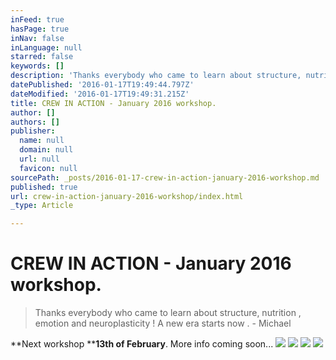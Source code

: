 ```yaml
---
inFeed: true
hasPage: true
inNav: false
inLanguage: null
starred: false
keywords: []
description: 'Thanks everybody who came to learn about structure, nutrition , emotion and neuroplasticity ! A new era starts now . - Michael'
datePublished: '2016-01-17T19:49:44.797Z'
dateModified: '2016-01-17T19:49:31.215Z'
title: CREW IN ACTION - January 2016 workshop.
author: []
authors: []
publisher:
  name: null
  domain: null
  url: null
  favicon: null
sourcePath: _posts/2016-01-17-crew-in-action-january-2016-workshop.md
published: true
url: crew-in-action-january-2016-workshop/index.html
_type: Article

---
```

# CREW IN ACTION - January 2016 workshop.

> Thanks everybody who came to learn about structure, nutrition , emotion and neuroplasticity ! A new era starts now . - Michael

**Next workshop ****13th of February**. More info coming soon...
![](https://the-grid-user-content.s3-us-west-2.amazonaws.com/4ca885f2-e18b-4717-ab27-846800ff5582.jpg)
![](https://the-grid-user-content.s3-us-west-2.amazonaws.com/265449be-1685-4379-b3b9-07655fbc1242.jpg)
![](https://the-grid-user-content.s3-us-west-2.amazonaws.com/e258aaaf-30b1-4b31-b9aa-b2a6c5e8ac73.jpg)
![](https://the-grid-user-content.s3-us-west-2.amazonaws.com/128fc48c-b357-44d2-8af5-aef4c7ca7a06.jpg)